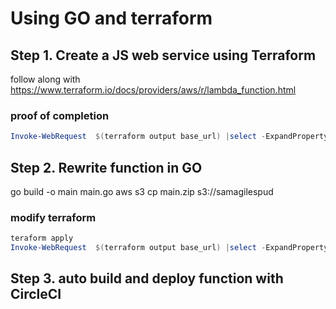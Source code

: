 Using GO and terraform
======================

Step 1. Create a JS web service using Terraform
-----------------------------------------------

follow along with  https://www.terraform.io/docs/providers/aws/r/lambda_function.html

### proof of completion

```powershell
Invoke-WebRequest  $(terraform output base_url) |select -ExpandProperty content
```
Step 2. Rewrite function in GO
------------------------------

go build -o main main.go
aws s3 cp main.zip s3://samagilespud

### modify terraform



```powershell
teraform apply
Invoke-WebRequest  $(terraform output base_url) |select -ExpandProperty content
```

Step 3. auto build and deploy function with CircleCI
----------------------------------------------------



